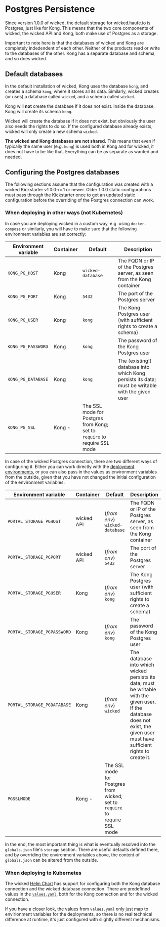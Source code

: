 # Postgres Persistence

Since version 1.0.0 of wicked, the default storage for wicked.haufe.io is Postgres, just like for Kong. This means that the two core components of wicked, the wicked API and Kong, both make use of Postgres as a storage.

Important to note here is that the databases of wicked and Kong are completely indedendent of each other. Neither of the products read or write to the databases of the other. Kong has a separate database and schema, and so does wicked.

## Default databases

In the default installation of wicked, Kong uses the database `kong`, and creates a schema `kong`, where it stores all its data. Similarly, wicked creates (or uses) a database called `wicked`, and a schema called `wicked`.

Kong will **not** create the database if it does not exist. Inside the database, Kong will create its schema `kong`.

Wicked will create the database if it does not exist, but obviously the user also needs the rights to do so. If the configured database already exists, wicked will only create a new schema `wicked`.

**The wicked and Kong databases are not shared.** This means that even if typically the same user (e.g. `kong`) is used both in Kong and for wicked, it does not have to be like that. Everything can be as separate as wanted and needed.

## Configuring the Postgres databases

The following sections assume that the configuration was created with a wicked Kickstarter v1.0.0-rc.1 or newer. Older 1.0.0 static configurations must pass through the Kickstarter once to get an updated static configuration before the overriding of the Postgres connection can work.


### When deploying in other ways (not Kubernetes)

In case you are deploying wicked in a custom way, e.g. using `docker-compose` or similarly, you will have to make sure that the following environment variables are set correctly:

Environment variable | Container | Default | Description
---------------------|-----------|---------|------------
`KONG_PG_HOST` | Kong | `wicked-database` | The FQDN or IP of the Postgres server, as seen from the Kong container
`KONG_PG_PORT` | Kong | `5432` | The port of the Postgres server
`KONG_PG_USER` | Kong | `kong` | The Kong Postgres user (with sufficient rights to create a schema)
`KONG_PG_PASSWORD` | Kong | `kong` | The password of the Kong Postgres user
`KONG_PG_DATABASE` | Kong | `kong` | The (existing!) database into which Kong persists its data; must be writable with the given user
`KONG_PG_SSL` | Kong - | The SSL mode for Postgres from Kong; set to `require` to require SSL mode

In case of the wicked Postgres connection, there are two different ways of configuring it. Either you can work directly with the [deployment environments](deployment-environments.md), or you can also pass in the values as environment variables from the outside, given that you have not changed the initial configuration of the environment variables:

Environment variable | Container | Default | Description
---------------------|-----------|---------|------------
`PORTAL_STORAGE_PGHOST` | wicked API | (_from env_) `wicked-database` | The FQDN or IP of the Postgres server, as seen from the Kong container
`PORTAL_STORAGE_PGPORT` | wicked API | (_from env_) `5432` | The port of the Postgres server
`PORTAL_STORAGE_PGUSER` | Kong | (_from env_) `kong` | The Kong Postgres user (with sufficient rights to create a schema)
`PORTAL_STORAGE_PGPASSWORD` | Kong | (_from env_) `kong` | The password of the Kong Postgres user
`PORTAL_STORAGE_PGDATABASE` | Kong | (_from env_) `wicked` | The database into which wicked persists its data; must be writable with the given user. If the database does not exist, the given user must have sufficient rights to create it.
`PGSSLMODE` | Kong - | The SSL mode for Postgres from wicked; set to `require` to require SSL mode

In the end, the most important thing is what is eventually resolved into the `globals.json` file's `storage` section. There are useful defaults defined there, and by overriding the environment variables above, the content of `globals.json` can be altered from the outside.

### When deploying to Kubernetes

The wicked [Helm Chart](../wicked) has support for configuring both the Kong database connection and the wicked database connection. There are predefined values in the [`values.yaml`](../wicked/values.yaml), both for the Kong connection and for the wicked connection.

If you have a closer look, the values from `values.yaml` only just map to envirionment variables for the deployments, so there is no real technical difference at runtime, it's just configured with slightly different mechanisms.
